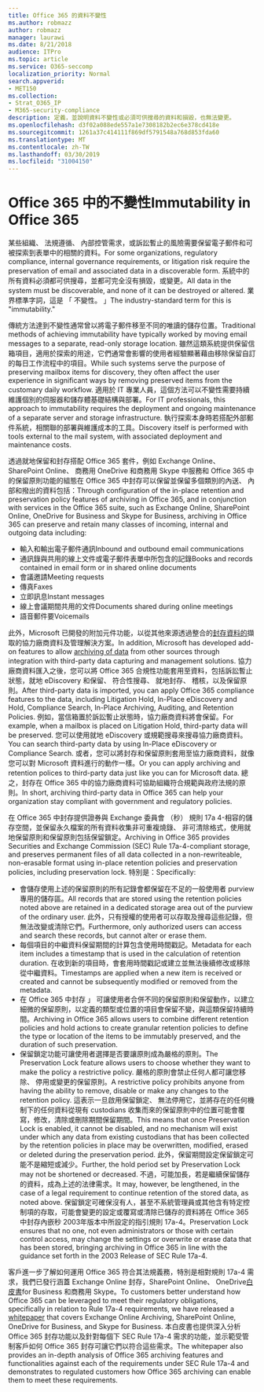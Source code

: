 ```yaml
---
title: Office 365 的資料不變性
ms.author: robmazz
author: robmazz
manager: laurawi
ms.date: 8/21/2018
audience: ITPro
ms.topic: article
ms.service: O365-seccomp
localization_priority: Normal
search.appverid:
- MET150
ms.collection:
- Strat_O365_IP
- M365-security-compliance
description: 定義，並說明資料不變性或必須可供搜尋的資料和損毀，也無法變更。
ms.openlocfilehash: d3f02a088ede557a1e7308182b2ec6e378cd418e
ms.sourcegitcommit: 1261a37c414111f869df5791548a768d853fda60
ms.translationtype: MT
ms.contentlocale: zh-TW
ms.lasthandoff: 03/30/2019
ms.locfileid: "31004150"
---
```

# <a name="immutability-in-office-365"></a><span data-ttu-id="439e0-103">Office 365 中的不變性</span><span class="sxs-lookup"><span data-stu-id="439e0-103">Immutability in Office 365</span></span>
<span data-ttu-id="439e0-104">某些組織、 法規遵循、 內部控管需求，或訴訟暫止的風險需要保留電子郵件和可被探索到表單中的相關的資料。</span><span class="sxs-lookup"><span data-stu-id="439e0-104">For some organizations, regulatory compliance, internal governance requirements, or litigation risk require the preservation of email and associated data in a discoverable form.</span></span> <span data-ttu-id="439e0-105">系統中的所有資料必須都可供搜尋，並都可完全沒有損毀，或變更。</span><span class="sxs-lookup"><span data-stu-id="439e0-105">All data in the system must be discoverable, and none of it can be destroyed or altered.</span></span> <span data-ttu-id="439e0-106">業界標準字詞，這是 「 不變性。 」</span><span class="sxs-lookup"><span data-stu-id="439e0-106">The industry-standard term for this is "immutability."</span></span> 

<span data-ttu-id="439e0-107">傳統方法達到不變性通常曾以將電子郵件移至不同的唯讀的儲存位置。</span><span class="sxs-lookup"><span data-stu-id="439e0-107">Traditional methods of achieving immutability have typically worked by moving email messages to a separate, read-only storage location.</span></span> <span data-ttu-id="439e0-108">雖然這類系統提供保留信箱項目，適用於探索的用途，它們通常會影響的使用者經驗顯著藉由移除保留自訂的每日工作流程中的項目。</span><span class="sxs-lookup"><span data-stu-id="439e0-108">While such systems serve the purpose of preserving mailbox items for discovery, they often affect the user experience in significant ways by removing preserved items from the customary daily workflow.</span></span> <span data-ttu-id="439e0-109">適用於 IT 專業人員，這個方法可以不變性需要持續維護個別的伺服器和儲存體基礎結構與部署。</span><span class="sxs-lookup"><span data-stu-id="439e0-109">For IT professionals, this approach to immutability requires the deployment and ongoing maintenance of a separate server and storage infrastructure.</span></span> <span data-ttu-id="439e0-110">執行探索本身時若搭配外部郵件系統，相關聯的部署與維護成本的工具。</span><span class="sxs-lookup"><span data-stu-id="439e0-110">Discovery itself is performed with tools external to the mail system, with associated deployment and maintenance costs.</span></span>

<span data-ttu-id="439e0-111">透過就地保留和封存搭配 Office 365 套件，例如 Exchange Online、 SharePoint Online、 商務用 OneDrive 和商務用 Skype 中服務和 Office 365 中的保留原則功能的組態在 Office 365 中封存可以保留並保留多個類別的內送、 內部和撥出的資料包括：</span><span class="sxs-lookup"><span data-stu-id="439e0-111">Through configuration of the in-place retention and preservation policy features of archiving in Office 365, and in conjunction with services in the Office 365 suite, such as Exchange Online, SharePoint Online, OneDrive for Business and Skype for Business, archiving in Office 365 can preserve and retain many classes of incoming, internal and outgoing data including:</span></span>
- <span data-ttu-id="439e0-112">輸入和輸出電子郵件通訊</span><span class="sxs-lookup"><span data-stu-id="439e0-112">Inbound and outbound email communications</span></span>
- <span data-ttu-id="439e0-113">通訊錄與共用的線上文件或電子郵件表單中所包含的記錄</span><span class="sxs-lookup"><span data-stu-id="439e0-113">Books and records contained in email form or in shared online documents</span></span>
- <span data-ttu-id="439e0-114">會議邀請</span><span class="sxs-lookup"><span data-stu-id="439e0-114">Meeting requests</span></span>
- <span data-ttu-id="439e0-115">傳真</span><span class="sxs-lookup"><span data-stu-id="439e0-115">Faxes</span></span>
- <span data-ttu-id="439e0-116">立即訊息</span><span class="sxs-lookup"><span data-stu-id="439e0-116">Instant messages</span></span>
- <span data-ttu-id="439e0-117">線上會議期間共用的文件</span><span class="sxs-lookup"><span data-stu-id="439e0-117">Documents shared during online meetings</span></span>
- <span data-ttu-id="439e0-118">語音郵件要</span><span class="sxs-lookup"><span data-stu-id="439e0-118">Voicemails</span></span>

<span data-ttu-id="439e0-119">此外，Microsoft 已開發的附加元件功能，以從其他來源透過整合的[封存資料的](https://support.office.com/article/Archiving-third-party-data-in-Office-365-0ce338d5-3666-4a18-86ab-c6910ff408cc)擷取的協力廠商資料及管理解決方案。</span><span class="sxs-lookup"><span data-stu-id="439e0-119">In addition, Microsoft has developed add-on features to allow [archiving of data](https://support.office.com/article/Archiving-third-party-data-in-Office-365-0ce338d5-3666-4a18-86ab-c6910ff408cc) from other sources through integration with third-party data capturing and management solutions.</span></span> <span data-ttu-id="439e0-120">協力廠商資料匯入之後，您可以將 Office 365 合規性功能套用至資料，包括訴訟暫止狀態，就地 eDiscovery 和保留、 符合性搜尋、 就地封存、 稽核，以及保留原則。</span><span class="sxs-lookup"><span data-stu-id="439e0-120">After third-party data is imported, you can apply Office 365 compliance features to the data, including Litigation Hold, In-Place eDiscovery and Hold, Compliance Search, In-Place Archiving, Auditing, and Retention Policies.</span></span> <span data-ttu-id="439e0-121">例如，當信箱置於訴訟暫止狀態時，協力廠商資料將會保留。</span><span class="sxs-lookup"><span data-stu-id="439e0-121">For example, when a mailbox is placed on Litigation Hold, third-party data will be preserved.</span></span> <span data-ttu-id="439e0-122">您可以使用就地 eDiscovery 或規範搜尋來搜尋協力廠商資料。</span><span class="sxs-lookup"><span data-stu-id="439e0-122">You can search third-party data by using In-Place eDiscovery or Compliance Search.</span></span> <span data-ttu-id="439e0-123">或者，您可以將封存和保留原則套用至協力廠商資料，就像您可以對 Microsoft 資料進行的動作一樣。</span><span class="sxs-lookup"><span data-stu-id="439e0-123">Or you can apply archiving and retention polices to third-party data just like you can for Microsoft data.</span></span> <span data-ttu-id="439e0-124">總之，封存在 Office 365 中的協力廠商資料可協助組織符合規範與政府法規的原則。</span><span class="sxs-lookup"><span data-stu-id="439e0-124">In short, archiving third-party data in Office 365 can help your organization stay compliant with government and regulatory policies.</span></span>

<span data-ttu-id="439e0-125">在 Office 365 中封存提供證券與 Exchange 委員會 （秒） 規則 17a 4-相容的儲存空間，並保留永久檔案的所有資料收集非可重複燒錄、 非可清除格式，使用就地保留原則和保留原則包括保留鎖定。</span><span class="sxs-lookup"><span data-stu-id="439e0-125">Archiving in Office 365 provides Securities and Exchange Commission (SEC) Rule 17a-4-compliant storage, and preserves permanent files of all data collected in a non-rewriteable, non-erasable format using in-place retention policies and preservation policies, including preservation lock.</span></span> <span data-ttu-id="439e0-126">特別是：</span><span class="sxs-lookup"><span data-stu-id="439e0-126">Specifically:</span></span>
- <span data-ttu-id="439e0-127">會儲存使用上述的保留原則的所有記錄會都保留在不足的一般使用者 purview 專用的儲存區。</span><span class="sxs-lookup"><span data-stu-id="439e0-127">All records that are stored using the retention policies noted above are retained in a dedicated storage area out of the purview of the ordinary user.</span></span> <span data-ttu-id="439e0-128">此外，只有授權的使用者可以存取及搜尋這些記錄，但無法改變或清除它們。</span><span class="sxs-lookup"><span data-stu-id="439e0-128">Furthermore, only authorized users can access and search these records, but cannot alter or erase them.</span></span>
- <span data-ttu-id="439e0-129">每個項目的中繼資料保留期間的計算包含使用時間戳記。</span><span class="sxs-lookup"><span data-stu-id="439e0-129">Metadata for each item includes a timestamp that is used in the calculation of retention duration.</span></span> <span data-ttu-id="439e0-130">在收到新的項目時，會套用時間戳記或建立並無法後續修改或移除從中繼資料。</span><span class="sxs-lookup"><span data-stu-id="439e0-130">Timestamps are applied when a new item is received or created and cannot be subsequently modified or removed from the metadata.</span></span>
- <span data-ttu-id="439e0-131">在 Office 365 中封存 」 可讓使用者合併不同的保留原則和保留動作，以建立細微的保留原則，以定義的類型或位置的項目會保留不變，與這類保留持續時間。</span><span class="sxs-lookup"><span data-stu-id="439e0-131">Archiving in Office 365 allows users to combine different retention policies and hold actions to create granular retention policies to define the type or location of the items to be immutably preserved, and the duration of such preservation.</span></span>
- <span data-ttu-id="439e0-132">保留鎖定功能可讓使用者選擇是否要讓原則成為嚴格的原則。</span><span class="sxs-lookup"><span data-stu-id="439e0-132">The Preservation Lock feature allows users to choose whether they want to make the policy a restrictive policy.</span></span> <span data-ttu-id="439e0-133">嚴格的原則會禁止任何人都可讓您移除、 停用或變更的保留原則。</span><span class="sxs-lookup"><span data-stu-id="439e0-133">A restrictive policy prohibits anyone from having the ability to remove, disable or make any changes to the retention policy.</span></span> <span data-ttu-id="439e0-134">這表示一旦啟用保留鎖定、 無法停用它，並將存在的任何機制下的任何資料從現有 custodians 收集而來的保留原則中的位置可能會覆寫，修改，清除或刪除期間保留期間。</span><span class="sxs-lookup"><span data-stu-id="439e0-134">This means that once Preservation Lock is enabled, it cannot be disabled, and no mechanism will exist under which any data from existing custodians that has been collected by the retention policies in place may be overwritten, modified, erased or deleted during the preservation period.</span></span> <span data-ttu-id="439e0-135">此外，保留期間設定保留鎖定可能不是縮短或減少。</span><span class="sxs-lookup"><span data-stu-id="439e0-135">Further, the hold period set by Preservation Lock may not be shortened or decreased.</span></span> <span data-ttu-id="439e0-136">不過，可能加長，若是繼續保留儲存的資料，成為上述的法律需求。</span><span class="sxs-lookup"><span data-stu-id="439e0-136">It may, however, be lengthened, in the case of a legal requirement to continue retention of the stored data, as noted above.</span></span> <span data-ttu-id="439e0-137">保留鎖定可確保沒有人，甚至不系統管理員或其他含有特定控制項的存取，可能會變更的設定或覆寫或清除已儲存的資料將在 Office 365 中封存內嵌秒 2003年版本中所設定的指引規則 17a-4。</span><span class="sxs-lookup"><span data-stu-id="439e0-137">Preservation Lock ensures that no one, not even administrators or those with certain control access, may change the settings or overwrite or erase data that has been stored, bringing archiving in Office 365 in line with the guidance set forth in the 2003 Release of SEC Rule 17a-4.</span></span>

<span data-ttu-id="439e0-138">客戶進一步了解如何運用 Office 365 符合其法規義務，特別是相對規則 17a-4 需求，我們已發行涵蓋 Exchange Online 封存，SharePoint Online、 OneDrive[白皮書](https://go.microsoft.com/fwlink/?linkid=830440)for Business 和商務用 Skype。</span><span class="sxs-lookup"><span data-stu-id="439e0-138">To customers better understand how Office 365 can be leveraged to meet their regulatory obligations, specifically in relation to Rule 17a-4 requirements, we have released a [whitepaper](https://go.microsoft.com/fwlink/?linkid=830440) that covers Exchange Online Archiving, SharePoint Online, OneDrive for Business, and Skype for Business.</span></span> <span data-ttu-id="439e0-139">本白皮書也提供深入分析 Office 365 封存功能以及針對每個下 SEC Rule 17a-4 需求的功能，並示範受管制客戶如何 Office 365 封存可讓它們以符合這些需求。</span><span class="sxs-lookup"><span data-stu-id="439e0-139">The whitepaper also provides an in-depth analysis of Office 365 archiving features and functionalities against each of the requirements under SEC Rule 17a-4 and demonstrates to regulated customers how Office 365 archiving can enable them to meet these requirements.</span></span>